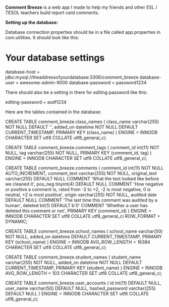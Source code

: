 **Comment Breeze** is a web app I made to help my friends and other ESL / TESOL teachers build report card comments.

**Setting up the database:**

Database connection properties should be in a file called app.properties in com.utilities. It should look like this:

# Your database settings
database-host = jdbc:mysql://theaddressofyourdatabase:3306/comment_breeze
database-user = awesome-admin-9000
database-password = password1234

There should also be a setting in there for editing password like this:

editing-password = asdf1234

Here are the tables contained in the database:


CREATE TABLE comment_breeze.class_names (
  class_name varchar(255) NOT NULL DEFAULT '',
  added_on datetime NOT NULL DEFAULT CURRENT_TIMESTAMP,
  PRIMARY KEY (class_name)
)
ENGINE = INNODB
CHARACTER SET utf8
COLLATE utf8_general_ci;


CREATE TABLE comment_breeze.comment_tags (
  comment_id int(11) NOT NULL,
  tag varchar(255) NOT NULL,
  PRIMARY KEY (comment_id, tag)
)
ENGINE = INNODB
CHARACTER SET utf8
COLLATE utf8_general_ci;


CREATE TABLE comment_breeze.comments (
  comment_id int(11) NOT NULL AUTO_INCREMENT,
  comment_text varchar(255) NOT NULL,
  original_text varchar(255) DEFAULT NULL COMMENT 'What the text looked like before we cleaned it',
  pos_neg tinyint(4) DEFAULT NULL COMMENT 'How negative or positive a comment is, rated from -2 to +2, -2 is most negative, 0 is neutral, +2 is most positive',
  origin varchar(255) NOT NULL,
  audited date DEFAULT NULL COMMENT 'The last time this comment was audited by a human',
  deleted bit(1) DEFAULT b'0' COMMENT 'Whether a user has deleted this comment or not',
  PRIMARY KEY (comment_id)
)
ENGINE = INNODB
CHARACTER SET utf8
COLLATE utf8_general_ci
ROW_FORMAT = DYNAMIC;


CREATE TABLE comment_breeze.school_names (
  school_name varchar(50) NOT NULL,
  added_on datetime DEFAULT CURRENT_TIMESTAMP,
  PRIMARY KEY (school_name)
)
ENGINE = INNODB
AVG_ROW_LENGTH = 16384
CHARACTER SET utf8
COLLATE utf8_general_ci;


CREATE TABLE comment_breeze.student_names (
  student_name varchar(255) NOT NULL,
  added_on datetime NOT NULL DEFAULT CURRENT_TIMESTAMP,
  PRIMARY KEY (student_name)
)
ENGINE = INNODB
AVG_ROW_LENGTH = 103
CHARACTER SET utf8
COLLATE utf8_general_ci;


CREATE TABLE comment_breeze.user_accounts (
  id int(11) DEFAULT NULL,
  user_name varchar(50) DEFAULT NULL,
  hashed_password varchar(255) DEFAULT NULL
)
ENGINE = INNODB
CHARACTER SET utf8
COLLATE utf8_general_ci;